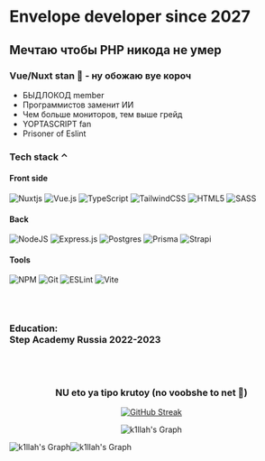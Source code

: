 # Envelope developer since 2027
## Мечтаю чтобы PHP никода не умер
### Vue/Nuxt stan 🥰 - ну обожаю вуе короч

- БЫДЛОКОД member
- Программистов заменит ИИ
- Чем больше мониторов, тем выше грейд
- YOPTASCRIPT fan
- Prisoner of Eslint

<div>
 
 ### Tech stack ⌃
 
 <div>
  
  #### Front side
  
 ![Nuxtjs](https://img.shields.io/badge/Nuxt-002E3B?style=for-the-badge&logo=nuxtdotjs&logoColor=#00DC82)
 ![Vue.js](https://img.shields.io/badge/vuejs-002E3B?style=for-the-badge&logo=vuedotjs&logoColor=%234FC08D)
 ![TypeScript](https://img.shields.io/badge/typescript-002E3B.svg?style=for-the-badge&logo=typescript&logoColor=white)
 ![TailwindCSS](https://img.shields.io/badge/tailwindcss-002E3B?style=for-the-badge&logo=tailwind-css&logoColor=white)
 ![HTML5](https://img.shields.io/badge/html5-002E3B?style=for-the-badge&logo=html5&logoColor=white)
 ![SASS](https://img.shields.io/badge/SASS-002E3B?style=for-the-badge&logo=SASS&logoColor=white)

 #### Back 

 ![NodeJS](https://img.shields.io/badge/node.js-04657b?style=for-the-badge&logo=node.js&logoColor=white)
 ![Express.js](https://img.shields.io/badge/express.js-04657b?style=for-the-badge&logo=express&logoColor=%2361DAFB)
 ![Postgres](https://img.shields.io/badge/postgres-04657b?style=for-the-badge&logo=postgresql&logoColor=white)
 ![Prisma](https://img.shields.io/badge/Prisma-04657b?style=for-the-badge&logo=Prisma&logoColor=white)
 ![Strapi](https://img.shields.io/badge/strapi-04657b?style=for-the-badge&logo=strapi&logoColor=white)

#### Tools

![NPM](https://img.shields.io/badge/NPM-710000?style=for-the-badge&logo=npm&logoColor=white)
![Git](https://img.shields.io/badge/git-710000?style=for-the-badge&logo=git&logoColor=white)
![ESLint](https://img.shields.io/badge/ESLint-710000?style=for-the-badge&logo=eslint&logoColor=white)
![Vite](https://img.shields.io/badge/vite-710000?style=for-the-badge&logo=vite&logoColor=white)

 </div>
</div>
<br>
<p align="center">
<img src="tayler (1) (1) (1)-min.gif" alt="">
</p>

<h3>Education: <br>
Step Academy Russia 2022-2023
</h3>
<br>
<br>
<div align="center">
 
### NU eto ya tipo krutoy (no voobshe to net 👿)

<p align="center">
<a href="https://git.io/streak-stats"><img src="https://github-readme-streak-stats.herokuapp.com?user=k1llah&theme=tokyonight&hide_border=true&card_width=500" alt="GitHub Streak" /></a>

  <br/>
</p>
</div>

<div align="center">
 
![k1llah's Graph](http://github-profile-summary-cards.vercel.app/api/cards/profile-details?username=k1llah&theme=midnight_purple)  

</div>
<div style="display: flex;" align="center">
  <img src="http://github-profile-summary-cards.vercel.app/api/cards/stats?username=k1llah&theme=midnight_purple" alt="k1llah's Graph" />
  <img src="http://github-profile-summary-cards.vercel.app/api/cards/most-commit-language?username=k1llah&theme=midnight_purple" alt="k1llah's Graph" />
</div>
<!--   <img src="c6f93b09460ca403a534d2c3e12076c9.jpg" alt=""> -->
